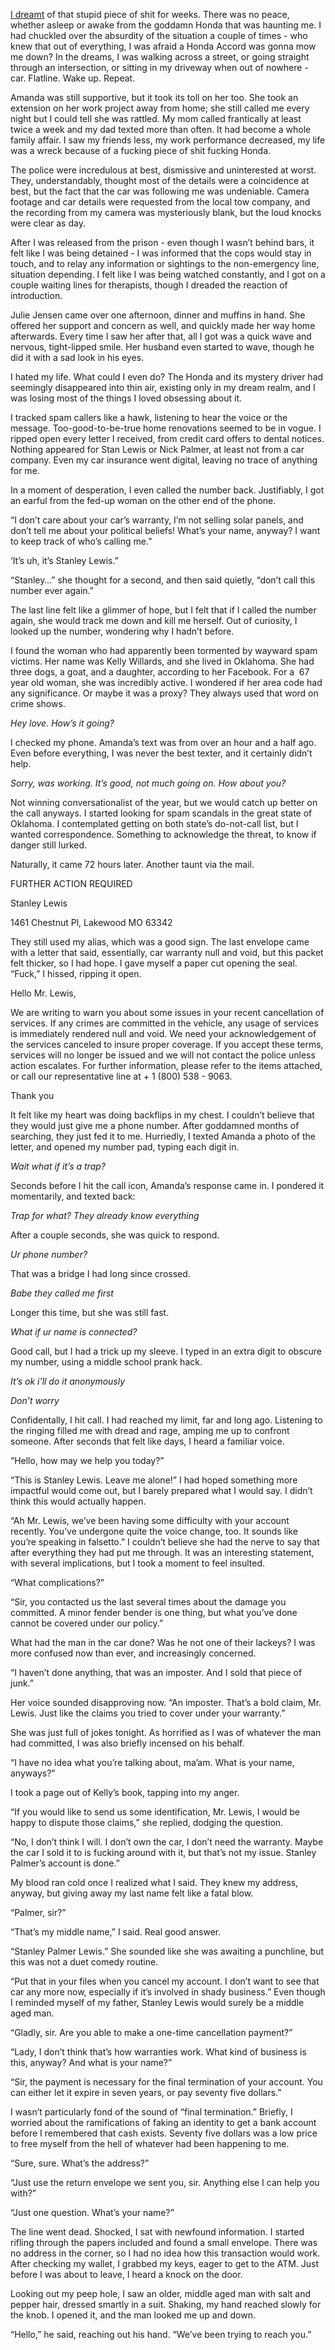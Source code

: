 [I dreamt](https://www.reddit.com/r/nosleep/comments/11qtw5w/i_answered_a_spam_call_now_i_have_a_stalker/) of that stupid piece of shit for weeks. There was no peace, whether asleep or awake from the goddamn Honda that was haunting me. I had chuckled over the absurdity of the situation a couple of times - who knew that out of everything, I was afraid a Honda Accord was gonna mow me down? In the dreams, I was walking across a street, or going straight through an intersection, or sitting in my driveway when out of nowhere - car. Flatline. Wake up. Repeat.

Amanda was still supportive, but it took its toll on her too. She took an extension on her work project away from home; she still called me every night but I could tell she was rattled. My mom called frantically at least twice a week and my dad texted more than often. It had become a whole family affair. I saw my friends less, my work performance decreased, my life was a wreck because of a fucking piece of shit fucking Honda.

The police were incredulous at best, dismissive and uninterested at worst. They, understandably, thought most of the details were a coincidence at best, but the fact that the car was following me was undeniable. Camera footage and car details were requested from the local tow company, and the recording from my camera was mysteriously blank, but the loud knocks were clear as day.

After I was released from the prison - even though I wasn’t behind bars, it felt like I was being detained - I was informed that the cops would stay in touch, and to relay any information or sightings to the non-emergency line, situation depending. I felt like I was being watched constantly, and I got on a couple waiting lines for therapists, though I dreaded the reaction of introduction. 

Julie Jensen came over one afternoon, dinner and muffins in hand. She offered her support and concern as well, and quickly made her way home afterwards. Every time I saw her after that, all I got was a quick wave and nervous, tight-lipped smile. Her husband even started to wave, though he did it with a sad look in his eyes.

I hated my life. What could I even do? The Honda and its mystery driver had seemingly disappeared into thin air, existing only in my dream realm, and I was losing most of the things I loved obsessing about it.

I tracked spam callers like a hawk, listening to hear the voice or the message. Too-good-to-be-true home renovations seemed to be in vogue. I ripped open every letter I received, from credit card offers to dental notices. Nothing appeared for Stan Lewis or Nick Palmer, at least not from a car company. Even my car insurance went digital, leaving no trace of anything for me.

In a moment of desperation, I even called the number back. Justifiably, I got an earful from the fed-up woman on the other end of the phone. 

“I don’t care about your car’s warranty, I’m not selling solar panels, and don’t tell me about your political beliefs! What’s your name, anyway? I want to keep track of who’s calling me.”

‘It’s uh, it’s Stanley Lewis.”

“Stanley…” she thought for a second, and then said quietly, “don’t call this number ever again.”

The last line felt like a glimmer of hope, but I felt that if I called the number again, she would track me down and kill me herself. Out of curiosity, I looked up the number, wondering why I hadn’t before.

I found the woman who had apparently been tormented by wayward spam victims. Her name was Kelly Willards, and she lived in Oklahoma. She had three dogs, a goat, and a daughter, according to her Facebook. For a  67 year old woman, she was incredibly active. I wondered if her area code had any significance. Or maybe it was a proxy? They always used that word on crime shows.

*Hey love. How’s it going?*

I checked my phone. Amanda’s text was from over an hour and a half ago. Even before everything, I was never the best texter, and it certainly didn’t help.

*Sorry, was working. It’s good, not much going on. How about you?*

Not winning conversationalist of the year, but we would catch up better on the call anyways. I started looking for spam scandals in the great state of Oklahoma. I contemplated getting on both state’s do-not-call list, but I wanted correspondence. Something to acknowledge the threat, to know if danger still lurked.

Naturally, it came 72 hours later. Another taunt via the mail.

FURTHER ACTION REQUIRED

Stanley Lewis

1461 Chestnut Pl, Lakewood MO 63342

They still used my alias, which was a good sign. The last envelope came with a letter that said, essentially, car warranty null and void, but this packet felt thicker, so I had hope. I gave myself a paper cut opening the seal. “Fuck,” I hissed, ripping it open.

Hello Mr. Lewis,

We are writing to warn you about some issues in your recent cancellation of services. If any crimes are committed in the vehicle, any usage of services is immediately rendered null and void. We need your acknowledgement of the services canceled to insure proper coverage. If you accept these terms, services will no longer be issued and we will not contact the police unless action escalates. For further information, please refer to the items attached, or call our representative line at + 1 (800) 538 - 9063.

Thank you

It felt like my heart was doing backflips in my chest. I couldn’t believe that they would just give me a phone number. After goddamned months of searching, they just fed it to me. Hurriedly, I texted Amanda a photo of the letter, and opened my number pad, typing each digit in. 

*Wait what if it’s a trap?*

Seconds before I hit the call icon, Amanda’s response came in. I pondered it momentarily, and texted back:

*Trap for what? They already know everything*

After a couple seconds, she was quick to respond.

*Ur phone number?*

That was a bridge I had long since crossed.

*Babe they called me first*

Longer this time, but she was still fast.

*What if ur name is connected?*

Good call, but I had a trick up my sleeve. I typed in an extra digit to obscure my number, using a middle school prank hack.

*It’s ok i’ll do it anonymously*

*Don’t worry*

Confidentally, I hit call. I had reached my limit, far and long ago. Listening to the ringing filled me with dread and rage, amping me up to confront someone. After seconds that felt like days, I heard a familiar voice.

“Hello, how may we help you today?”

“This is Stanley Lewis. Leave me alone!” I had hoped something more impactful would come out, but I barely prepared what I would say. I didn’t think this would actually happen.

“Ah Mr. Lewis, we’ve been having some difficulty with your account recently. You’ve undergone quite the voice change, too. It sounds like you’re speaking in falsetto.” I couldn’t believe she had the nerve to say that after everything they had put me through. It was an interesting statement, with several implications, but I took a moment to feel insulted.

“What complications?”

“Sir, you contacted us the last several times about the damage you committed. A minor fender bender is one thing, but what you’ve done cannot be covered under our policy.”

What had the man in the car done? Was he not one of their lackeys? I was more confused now than ever, and increasingly concerned.

“I haven’t done anything, that was an imposter. And I sold that piece of junk.”

Her voice sounded disapproving now. “An imposter. That’s a bold claim, Mr. Lewis. Just like the claims you tried to cover under your warranty.”

She was just full of jokes tonight. As horrified as I was of whatever the man had committed, I was also briefly incensed on his behalf.

“I have no idea what you’re talking about, ma’am. What is your name, anyways?”

I took a page out of Kelly’s book, tapping into my anger.

“If you would like to send us some identification, Mr. Lewis, I would be happy to dispute those claims,” she replied, dodging the question.

“No, I don’t think I will. I don’t own the car, I don’t need the warranty. Maybe the car I sold it to is fucking around with it, but that’s not my issue. Stanley Palmer’s account is done.”

My blood ran cold once I realized what I said. They knew my address, anyway, but giving away my last name felt like a fatal blow.

“Palmer, sir?”

“That’s my middle name,” I said. Real good answer.

“Stanley Palmer Lewis.” She sounded like she was awaiting a punchline, but this was not a duet comedy routine.

“Put that in your files when you cancel my account. I don’t want to see that car any more now, especially if it’s involved in shady business.” Even though I reminded myself of my father, Stanley Lewis would surely be a middle aged man.

“Gladly, sir. Are you able to make a one-time cancellation payment?”

“Lady, I don’t think that’s how warranties work. What kind of business is this, anyway? And what is your name?”

“Sir, the payment is necessary for the final termination of your account. You can either let it expire in seven years, or pay seventy five dollars.”

I wasn’t particularly fond of the sound of “final termination.” Briefly, I worried about the ramifications of faking an identity to get a bank account before I remembered that cash exists. Seventy five dollars was a low price to free myself from the hell of whatever had been happening to me.

“Sure, sure. What’s the address?”

“Just use the return envelope we sent you, sir. Anything else I can help you with?”

“Just one question. What’s your name?”

The line went dead. Shocked, I sat with newfound information. I started rifling through the papers included and found a small envelope. There was no address in the corner, so I had no idea how this transaction would work. After checking my wallet, I grabbed my keys, eager to get to the ATM. Just before I was about to leave, I heard a knock on the door.

Looking out my peep hole, I saw an older, middle aged man with salt and pepper hair, dressed smartly in a suit. Shaking, my hand reached slowly for the knob. I opened it, and the man looked me up and down.

“Hello,” he said, reaching out his hand. “We’ve been trying to reach you.”